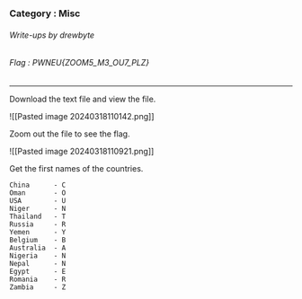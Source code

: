 ### Category : Misc
###### Write-ups by drewbyte
###### Flag : PWNEU{ZOOM5_M3_OU7_PLZ}
---

Download the text file and view the file.

![[Pasted image 20240318110142.png]]
 
 
 Zoom out the file to see the flag.
 
![[Pasted image 20240318110921.png]]

Get the first names of the countries.

```
China      - C
Oman       - O
USA        - U
Niger      - N
Thailand   - T
Russia     - R
Yemen      - Y
Belgium    - B
Australia  - A
Nigeria    - N
Nepal      - N
Egypt      - E
Romania    - R
Zambia     - Z
```